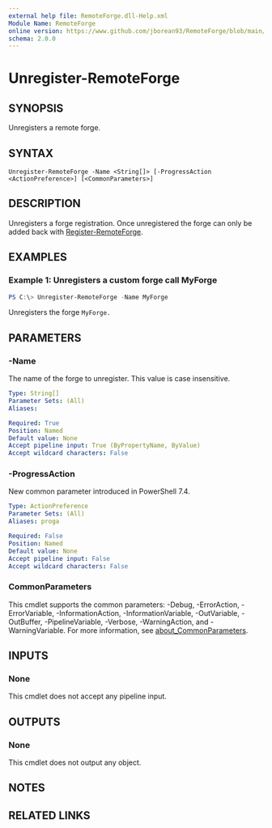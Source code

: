 ```yaml
---
external help file: RemoteForge.dll-Help.xml
Module Name: RemoteForge
online version: https://www.github.com/jborean93/RemoteForge/blob/main/docs/en-US/Unregister-RemoteForge.md
schema: 2.0.0
---
```


# Unregister-RemoteForge

## SYNOPSIS
Unregisters a remote forge.

## SYNTAX

```
Unregister-RemoteForge -Name <String[]> [-ProgressAction <ActionPreference>] [<CommonParameters>]
```

## DESCRIPTION
Unregisters a forge registration.
Once unregistered the forge can only be added back with [Register-RemoteForge](./Register-RemoteForge.md).

## EXAMPLES

### Example 1: Unregisters a custom forge call MyForge
```powershell
PS C:\> Unregister-RemoteForge -Name MyForge
```

Unregisters the forge `MyForge.`

## PARAMETERS

### -Name
The name of the forge to unregister.
This value is case insensitive.

```yaml
Type: String[]
Parameter Sets: (All)
Aliases:

Required: True
Position: Named
Default value: None
Accept pipeline input: True (ByPropertyName, ByValue)
Accept wildcard characters: False
```

### -ProgressAction
New common parameter introduced in PowerShell 7.4.

```yaml
Type: ActionPreference
Parameter Sets: (All)
Aliases: proga

Required: False
Position: Named
Default value: None
Accept pipeline input: False
Accept wildcard characters: False
```

### CommonParameters
This cmdlet supports the common parameters: -Debug, -ErrorAction, -ErrorVariable, -InformationAction, -InformationVariable, -OutVariable, -OutBuffer, -PipelineVariable, -Verbose, -WarningAction, and -WarningVariable. For more information, see [about_CommonParameters](http://go.microsoft.com/fwlink/?LinkID=113216).

## INPUTS

### None
This cmdlet does not accept any pipeline input.

## OUTPUTS

### None
This cmdlet does not output any object.

## NOTES

## RELATED LINKS
